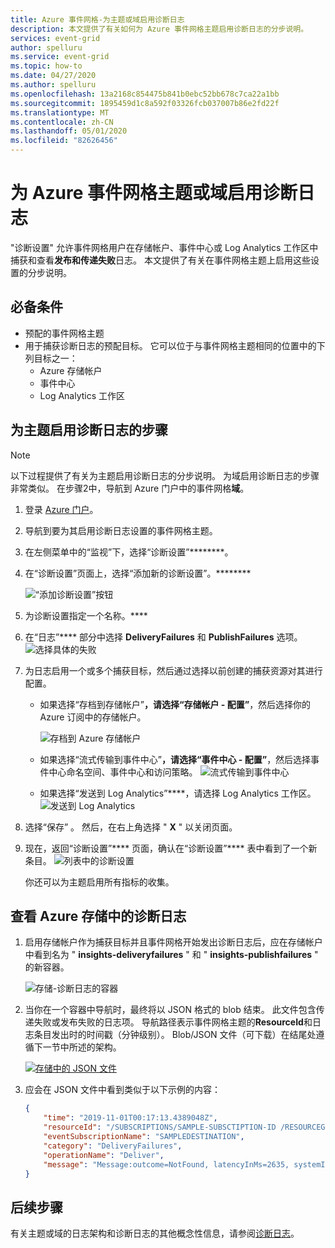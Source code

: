 ```yaml
---
title: Azure 事件网格-为主题或域启用诊断日志
description: 本文提供了有关如何为 Azure 事件网格主题启用诊断日志的分步说明。
services: event-grid
author: spelluru
ms.service: event-grid
ms.topic: how-to
ms.date: 04/27/2020
ms.author: spelluru
ms.openlocfilehash: 13a2168c854475b841b0ebc52bb678c7ca22a1bb
ms.sourcegitcommit: 1895459d1c8a592f03326fcb037007b86e2fd22f
ms.translationtype: MT
ms.contentlocale: zh-CN
ms.lasthandoff: 05/01/2020
ms.locfileid: "82626456"
---
```

#  <a name="enable-diagnostic-logs-for-azure-event-grid-topics-or-domains"></a>为 Azure 事件网格主题或域启用诊断日志
"诊断设置" 允许事件网格用户在存储帐户、事件中心或 Log Analytics 工作区中捕获和查看**发布和传递失败**日志。 本文提供了有关在事件网格主题上启用这些设置的分步说明。

## <a name="prerequisites"></a>必备条件

- 预配的事件网格主题
- 用于捕获诊断日志的预配目标。 它可以位于与事件网格主题相同的位置中的下列目标之一：
    - Azure 存储帐户
    - 事件中心
    - Log Analytics 工作区

## <a name="steps-for-enabling-diagnostic-logs-for-a-topic"></a>为主题启用诊断日志的步骤

> [!NOTE]
> 以下过程提供了有关为主题启用诊断日志的分步说明。 为域启用诊断日志的步骤非常类似。 在步骤2中，导航到 Azure 门户中的事件网格**域**。  

1. 登录 [Azure 门户](https://portal.azure.com)。
2. 导航到要为其启用诊断日志设置的事件网格主题。 
3. 在左侧菜单中的“监视”下，选择“诊断设置”********。
4. 在“诊断设置”页面上，选择“添加新的诊断设置”。******** 
    
    ![“添加诊断设置”按钮](./media/enable-diagnostic-logs-topic/diagnostic-settings-add.png)
5. 为诊断设置指定一个名称。**** 
7. 在“日志”**** 部分中选择 **DeliveryFailures** 和 **PublishFailures** 选项。 
    ![选择具体的失败](./media/enable-diagnostic-logs-topic/log-failures.png)
6. 为日志启用一个或多个捕获目标，然后通过选择以前创建的捕获资源对其进行配置。 
    - 如果选择“存档到存储帐户”****，请选择“存储帐户 - 配置”****，然后选择你的 Azure 订阅中的存储帐户。 

        ![存档到 Azure 存储帐户](./media/enable-diagnostic-logs-topic/archive-storage.png)
    - 如果选择“流式传输到事件中心”****，请选择“事件中心 - 配置”****，然后选择事件中心命名空间、事件中心和访问策略。 
        ![流式传输到事件中心](./media/enable-diagnostic-logs-topic/archive-event-hub.png)
    - 如果选择“发送到 Log Analytics”****，请选择 Log Analytics 工作区。
        ![发送到 Log Analytics](./media/enable-diagnostic-logs-topic/send-log-analytics.png)
8. 选择“保存”  。 然后，在右上角选择 " **X** " 以关闭页面。 
9. 现在，返回“诊断设置”**** 页面，确认在“诊断设置”**** 表中看到了一个新条目。 
    ![列表中的诊断设置](./media/enable-diagnostic-logs-topic/diagnostic-setting-list.png)

     你还可以为主题启用所有指标的收集。 

## <a name="view-diagnostic-logs-in-azure-storage"></a>查看 Azure 存储中的诊断日志 

1. 启用存储帐户作为捕获目标并且事件网格开始发出诊断日志后，应在存储帐户中看到名为 " **insights-deliveryfailures** " 和 " **insights-publishfailures** " 的新容器。 

    ![存储-诊断日志的容器](./media/enable-diagnostic-logs-topic/storage-containers.png)
2. 当你在一个容器中导航时，最终将以 JSON 格式的 blob 结束。 此文件包含传递失败或发布失败的日志项。 导航路径表示事件网格主题的**ResourceId**和日志条目发出时的时间戳（分钟级别）。 Blob/JSON 文件（可下载）在结尾处遵循下一节中所述的架构。 

    [![存储](./media/enable-diagnostic-logs-topic/select-json.png)中的 JSON 文件](./media/enable-diagnostic-logs-topic/select-json.png)
3. 应会在 JSON 文件中看到类似于以下示例的内容： 

    ```json
    {
        "time": "2019-11-01T00:17:13.4389048Z",
        "resourceId": "/SUBSCRIPTIONS/SAMPLE-SUBSCTIPTION-ID /RESOURCEGROUPS/SAMPLE-RESOURCEGROUP-NAME/PROVIDERS/MICROSOFT.EVENTGRID/TOPICS/SAMPLE-TOPIC-NAME ",
        "eventSubscriptionName": "SAMPLEDESTINATION",
        "category": "DeliveryFailures",
        "operationName": "Deliver",
        "message": "Message:outcome=NotFound, latencyInMs=2635, systemId=17284f7c-0044-46fb-84b7-59fda5776017, state=FilteredFailingDelivery, deliveryTime=11/1/2019 12:17:10 AM, deliveryCount=0, probationCount=0, deliverySchema=EventGridEvent, eventSubscriptionDeliverySchema=EventGridEvent, fields=InputEvent, EventSubscriptionId, DeliveryTime, State, Id, DeliverySchema, LastDeliveryAttemptTime, SystemId, fieldCount=, requestExpiration=1/1/0001 12:00:00 AM, delivered=False publishTime=11/1/2019 12:17:10 AM, eventTime=11/1/2019 12:17:09 AM, eventType=Type, deliveryTime=11/1/2019 12:17:10 AM, filteringState=FilteredWithRpc, inputSchema=EventGridEvent, publisher=DIAGNOSTICLOGSTEST-EASTUS.EASTUS-1.EVENTGRID.AZURE.NET, size=363, fields=Id, PublishTime, SerializedBody, EventType, Topic, Subject, FilteringHashCode, SystemId, Publisher, FilteringTopic, TopicCategory, DataVersion, MetadataVersion, InputSchema, EventTime, fieldCount=15, url=sb://diagnosticlogstesting-eastus.servicebus.windows.net/, deliveryResponse=NotFound: The messaging entity 'sb://diagnosticlogstesting-eastus.servicebus.windows.net/eh-diagnosticlogstest' could not be found. TrackingId:c98c5af6-11f0-400b-8f56-c605662fb849_G14, SystemTracker:diagnosticlogstesting-eastus.servicebus.windows.net:eh-diagnosticlogstest, Timestamp:2019-11-01T00:17:13, referenceId: ac141738a9a54451b12b4cc31a10dedc_G14:"
    }
    ```

## <a name="next-steps"></a>后续步骤
有关主题或域的日志架构和诊断日志的其他概念性信息，请参阅[诊断日志](diagnostic-logs.md)。

